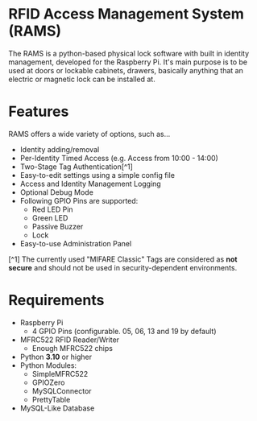 # RFID Access Management System (RAMS)
The RAMS is a python-based physical lock software with built in identity management, developed for the Raspberry Pi.
It's main purpose is to be used at doors or lockable cabinets, drawers, basically anything that an electric or magnetic lock can be installed at.

# Features
RAMS offers a wide variety of options, such as...

 - Identity adding/removal
 - Per-Identity Timed Access (e.g. Access from 10:00 - 14:00)
 - Two-Stage Tag Authentication[^1]
 - Easy-to-edit settings using a simple config file
 - Access and Identity Management Logging
 - Optional Debug Mode
 - Following GPIO Pins are supported: 
	 - Red LED Pin
	 - Green LED
	 - Passive Buzzer
	 - Lock
- Easy-to-use Administration Panel

[^1] The currently used "MIFARE Classic" Tags are considered as **not secure** and should not be used in security-dependent environments.
# Requirements

 - Raspberry Pi
	 - 4 GPIO Pins (configurable. 05, 06, 13 and 19 by default)
 - MFRC522 RFID Reader/Writer
	 - Enough MFRC522 chips
 - Python **3.10** or higher
 - Python Modules:
	 - SimpleMFRC522
	 - GPIOZero
	 - MySQLConnector
	 - PrettyTable
 - MySQL-Like Database
